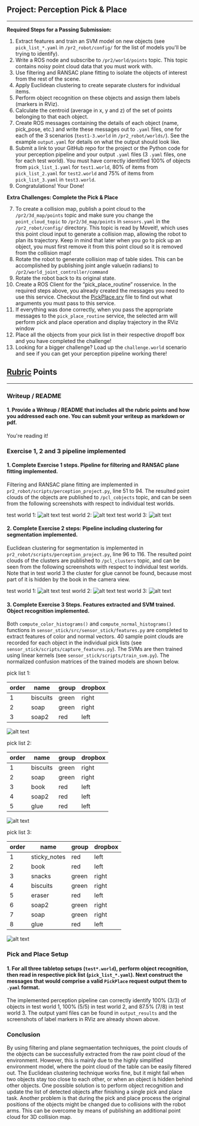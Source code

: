 ## Project: Perception Pick & Place

---


**Required Steps for a Passing Submission:**
1. Extract features and train an SVM model on new objects (see `pick_list_*.yaml` in `/pr2_robot/config/` for the list of models you'll be trying to identify). 
2. Write a ROS node and subscribe to `/pr2/world/points` topic. This topic contains noisy point cloud data that you must work with.
3. Use filtering and RANSAC plane fitting to isolate the objects of interest from the rest of the scene.
4. Apply Euclidean clustering to create separate clusters for individual items.
5. Perform object recognition on these objects and assign them labels (markers in RViz).
6. Calculate the centroid (average in x, y and z) of the set of points belonging to that each object.
7. Create ROS messages containing the details of each object (name, pick_pose, etc.) and write these messages out to `.yaml` files, one for each of the 3 scenarios (`test1-3.world` in `/pr2_robot/worlds/`).  See the example `output.yaml` for details on what the output should look like.  
8. Submit a link to your GitHub repo for the project or the Python code for your perception pipeline and your output `.yaml` files (3 `.yaml` files, one for each test world).  You must have correctly identified 100% of objects from `pick_list_1.yaml` for `test1.world`, 80% of items from `pick_list_2.yaml` for `test2.world` and 75% of items from `pick_list_3.yaml` in `test3.world`.
9. Congratulations!  Your Done!


**Extra Challenges: Complete the Pick & Place**

7. To create a collision map, publish a point cloud to the `/pr2/3d_map/points` topic and make sure you change the `point_cloud_topic` to `/pr2/3d_map/points` in `sensors.yaml` in the `/pr2_robot/config/` directory. This topic is read by Moveit!, which uses this point cloud input to generate a collision map, allowing the robot to plan its trajectory.  Keep in mind that later when you go to pick up an object, you must first remove it from this point cloud so it is removed from the collision map!
8. Rotate the robot to generate collision map of table sides. This can be accomplished by publishing joint angle value(in radians) to `/pr2/world_joint_controller/command`
9. Rotate the robot back to its original state.
10. Create a ROS Client for the “pick_place_routine” rosservice.  In the required steps above, you already created the messages you need to use this service. Checkout the [PickPlace.srv](https://github.com/udacity/RoboND-Perception-Project/tree/master/pr2_robot/srv) file to find out what arguments you must pass to this service.
11. If everything was done correctly, when you pass the appropriate messages to the `pick_place_routine` service, the selected arm will perform pick and place operation and display trajectory in the RViz window
12. Place all the objects from your pick list in their respective dropoff box and you have completed the challenge!
13. Looking for a bigger challenge?  Load up the `challenge.world` scenario and see if you can get your perception pipeline working there!

[//]: # (Image References)

[image1]: ./misc_images/screenshot_t1_objects.png
[image2]: ./misc_images/screenshot_t2_objects.png
[image3]: ./misc_images/screenshot_t3_objects.png
[image4]: ./misc_images/screenshot_t1_objects_clustered.png
[image5]: ./misc_images/screenshot_t2_objects_clustered.png
[image6]: ./misc_images/screenshot_t3_objects_clustered.png
[image7]: ./misc_images/cm_norm_1.jpg
[image8]: ./misc_images/cm_norm_2.jpg
[image9]: ./misc_images/cm_norm_3.jpg


## [Rubric](https://review.udacity.com/#!/rubrics/1067/view) Points 

---
### Writeup / README

#### 1. Provide a Writeup / README that includes all the rubric points and how you addressed each one.  You can submit your writeup as markdown or pdf.  

You're reading it!

### Exercise 1, 2 and 3 pipeline implemented
#### 1. Complete Exercise 1 steps. Pipeline for filtering and RANSAC plane fitting implemented.

Filtering and RANSAC plane fitting are implemented in `pr2_robot/scripts/perception_project.py`, line 51 to 94. The resulted point clouds of the objects are published to `/pcl_cobjects` topic, and can be seen from the following screenshots with respect to individual test worlds.

test world 1:
![alt text][image1]
test world 2:
![alt text][image2]
test world 3:
![alt text][image3]

#### 2. Complete Exercise 2 steps: Pipeline including clustering for segmentation implemented.

Euclidean clustering for segmentation is implemented in `pr2_robot/scripts/perception_project.py`, line 96 to 116. The resulted point clouds of the clusters are published to `/pcl_clusters` topic, and can be seen from the following screenshots with respect to individual test worlds. Note that in test world 3 the cluster for glue cannot be found, because most part of it is hidden by the book in the camera view.

test world 1:
![alt text][image4]
test world 2:
![alt text][image5]
test world 3:
![alt text][image6]

#### 3. Complete Exercise 3 Steps.  Features extracted and SVM trained.  Object recognition implemented.

Both `compute_color_histograms()` and `compute_normal_histograms()` functions in `sensor_stick/src/sensor_stick/features.py` are completed to extract features of color and normal vectors. 40 sample point clouds are recorded for each object in the individual pick lists (see `sensor_stick/scripts/capture_features.py`). The SVMs are then trained using linear kernels (see `sensor_stick/scripts/train_svm.py`). The normalized confusion matrices of the trained models are shown below.

pick list 1:

order | name | group | dropbox
--- | --- | --- | ---
1 | biscuits | green | right
2 | soap | green | right
3 | soap2 | red | left

![alt text][image7]

pick list 2:
 
order | name | group | dropbox
--- | --- | --- | ---
1 | biscuits | green | right
2 | soap | green | right
3 | book | red | left
4 | soap2 | red | left
5 | glue | red | left

![alt text][image8]

pick list 3:
    
order | name | group | dropbox
--- | --- | --- | ---
1 | sticky_notes | red | left
2 | book | red | left
3 | snacks | green | right
4 | biscuits | green | right
5 | eraser | red | left
6 | soap2 | green | right
7 | soap | green | right
8 | glue | red | left    

![alt text][image9]

### Pick and Place Setup

#### 1. For all three tabletop setups (`test*.world`), perform object recognition, then read in respective pick list (`pick_list_*.yaml`). Next construct the messages that would comprise a valid `PickPlace` request output them to `.yaml` format.

The implemented perception pipeline can correctly identify 100% (3/3) of objects in test world 1, 100% (5/5) in test world 2, and 87.5% (7/8) in test world 3. The output yaml files can be found in `output_results` and the screenshots of label markers in RViz are already shown above.

### Conclusion

By using filtering and plane segmaentation techniques, the point clouds of the objects can be successfully extracted from the raw point cloud of the environment. However, this is mainly due to the highly simplified environment model, where the point cloud of the table can be easily filtered out. The Euclidean clustering technique works fine, but it might fail when two objects stay too close to each other, or when an object is hidden behind other objects. One possible solution is to perform object recognition and  update the list of detected objects after finishing a single pick and place task. Another problem is that during the pick and place process the original positions of the objects might be changed due to collisions with the robot arms. This can be overcome by means of publishing an additional point cloud for 3D collision map.
